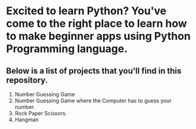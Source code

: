 # Excited to learn Python? You've come to the right place to learn how to make beginner apps using Python Programming language.

## Below is a list of projects that you'll find in this repository.

1. Number Guessing Game
2. Number Guessing Game where the Computer has to guess your number.
3. Rock Paper Scissors.
4. Hangman
